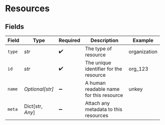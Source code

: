 # Resources


## Fields

| Field                                   | Type                                    | Required                                | Description                             | Example                                 |
| --------------------------------------- | --------------------------------------- | --------------------------------------- | --------------------------------------- | --------------------------------------- |
| `type`                                  | *str*                                   | :heavy_check_mark:                      | The type of resource                    | organization                            |
| `id`                                    | *str*                                   | :heavy_check_mark:                      | The unique identifier for the resource  | org_123                                 |
| `name`                                  | *Optional[str]*                         | :heavy_minus_sign:                      | A human readable name for this resource | unkey                                   |
| `meta`                                  | Dict[str, *Any*]                        | :heavy_minus_sign:                      | Attach any metadata to this resources   |                                         |